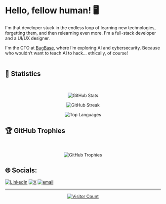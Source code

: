 # Hello, fellow human! 🖥️

I'm that developer stuck in the endless loop of learning new technologies, forgetting them, and then relearning even more. I'm a full-stack developer and a UI/UX designer.

I'm the CTO at [BugBase](https://bugbase.ai), where I’m exploring AI and cybersecurity. Because who wouldn’t want to teach AI to hack... ethically, of course!
<br /><br />
## 🚀 Statistics
<br />
<p align="center">
  <img src="https://github-readme-stats.vercel.app/api?username=adityamhn&theme=blue_navy&hide_border=false&include_all_commits=true&count_private=true" alt="GitHub Stats" />
</p>

<p align="center">
  <img src="https://github-readme-streak-stats.herokuapp.com/?user=adityamhn&theme=blue_navy&hide_border=false" alt="GitHub Streak" />
</p>

<p align="center">
  <img src="https://github-readme-stats.vercel.app/api/top-langs/?username=adityamhn&theme=blue_navy&hide_border=false&include_all_commits=true&count_private=true&layout=compact" alt="Top Languages" />
</p>

## 🏆 GitHub Trophies
<br />
<p align="center">
  <img src="https://github-profile-trophy.vercel.app/?username=adityamhn&theme=radical&no-frame=false&no-bg=false&margin-w=4" alt="GitHub Trophies" />
</p>


## 🌐 Socials:
[![LinkedIn](https://img.shields.io/badge/LinkedIn-%230077B5.svg?logo=linkedin&logoColor=white)](https://linkedin.com/in/https://www.linkedin.com/in/adityapeela/) [![X](https://img.shields.io/badge/X-black.svg?logo=X&logoColor=white)](https://x.com/adityapeela) [![email](https://img.shields.io/badge/Email-D14836?logo=gmail&logoColor=white)](mailto:aditya530026@gmail.com)

---
<p align="center">
  <a href="https://visitcount.itsvg.in">
    <img src="https://visitcount.itsvg.in/api?id=adityamhn&icon=6&color=1" alt="Visitor Count" />
  </a>
</p>
